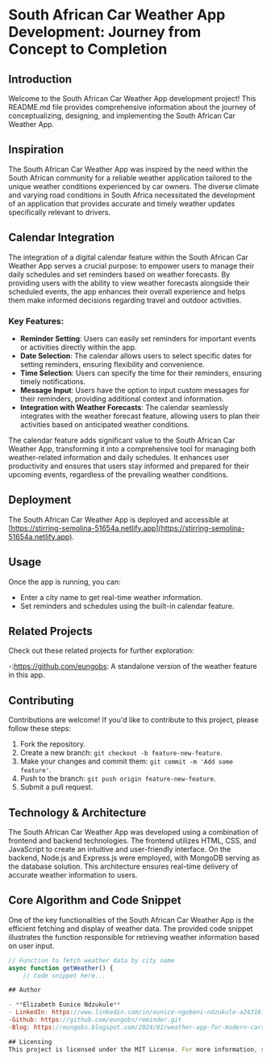 # South African Car Weather App Development: Journey from Concept to Completion

## Introduction
Welcome to the South African Car Weather App development project! This README.md file provides comprehensive information about the journey of conceptualizing,
designing, and implementing the South African Car Weather App.

## Inspiration
The South African Car Weather App was inspired by the need within the South African community for a reliable weather application tailored to the unique weather conditions experienced by car owners. 
The diverse climate and varying road conditions in South Africa necessitated the development of an application that provides accurate and timely weather updates specifically relevant to drivers.

## Calendar Integration
The integration of a digital calendar feature within the South African Car Weather App serves a crucial purpose: to empower users to manage their daily schedules and
set reminders based on weather forecasts. By providing users with the ability to view weather forecasts alongside their scheduled events, the app enhances their overall experience and
helps them make informed decisions regarding travel and outdoor activities.

### Key Features:
- **Reminder Setting**: Users can easily set reminders for important events or activities directly within the app.
- **Date Selection**: The calendar allows users to select specific dates for setting reminders, ensuring flexibility and convenience.
- **Time Selection**: Users can specify the time for their reminders, ensuring timely notifications.
- **Message Input**: Users have the option to input custom messages for their reminders, providing additional context and information.
- **Integration with Weather Forecasts**: The calendar seamlessly integrates with the weather forecast feature, allowing users to plan their activities based on anticipated weather conditions.

The calendar feature adds significant value to the South African Car Weather App, transforming it into a comprehensive tool for managing both weather-related information and daily schedules.
It enhances user productivity and ensures that users stay informed and prepared for their upcoming events, regardless of the prevailing weather conditions.

## Deployment
The South African Car Weather App is deployed and accessible at [https://stirring-semolina-51654a.netlify.app](https://stirring-semolina-51654a.netlify.app).

## Usage
Once the app is running, you can:

- Enter a city name to get real-time weather information.
- Set reminders and schedules using the built-in calendar feature.
 
## Related Projects
Check out these related projects for further exploration:

-:https://github.com/eungobs: A standalone version of the weather feature in this app.

## Contributing
Contributions are welcome! If you'd like to contribute to this project, please follow these steps:
1. Fork the repository.
2. Create a new branch: `git checkout -b feature-new-feature`.
3. Make your changes and commit them: `git commit -m 'Add some feature'`.
4. Push to the branch: `git push origin feature-new-feature`.
5. Submit a pull request.

## Technology & Architecture
The South African Car Weather App was developed using a combination of frontend and backend technologies. The frontend utilizes HTML, CSS, and JavaScript to create an intuitive and user-friendly interface. 
On the backend, Node.js and Express.js were employed, with MongoDB serving as the database solution. This architecture ensures real-time delivery of accurate weather information to users.

## Core Algorithm and Code Snippet
One of the key functionalities of the South African Car Weather App is the efficient fetching and display of weather data. 
The provided code snippet illustrates the function responsible for retrieving weather information based on user input.

```javascript
// Function to fetch weather data by city name
async function getWeather() {
    // Code snippet here...

## Author

- **Elizabeth Eunice Ndzukule**
- LinkedIn: https://www.linkedin.com/in/eunice-ngobeni-ndzukule-a24316140
-Github: https://github.com/eungobs/reminder.git
-Blog: https://eungobs.blogspot.com/2024/02/weather-app-for-modern-cars.html

## Licensing
This project is licensed under the MIT License. For more information, see the [LICENSE](LICENSE) file.
